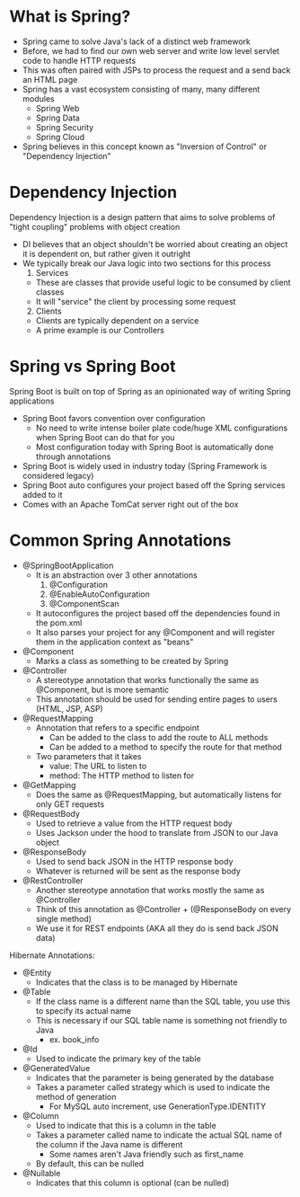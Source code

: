 # What is Spring?

- Spring came to solve Java's lack of a distinct web framework
- Before, we had to find our own web server and write low level servlet code to handle HTTP requests
- This was often paired with JSPs to process the request and a send back an HTML page
- Spring has a vast ecosystem consisting of many, many different modules
  - Spring Web
  - Spring Data
  - Spring Security
  - Spring Cloud
- Spring believes in this concept known as "Inversion of Control" or "Dependency Injection"

# Dependency Injection
Dependency Injection is a design pattern that aims to solve problems of "tight coupling" problems with object creation
- DI believes that an object shouldn't be worried about creating an object it is dependent on, but rather given it outright
- We typically break our Java logic into two sections for this process
  1. Services
    - These are classes that provide useful logic to be consumed by client classes
    - It will "service" the client by processing some request
  2. Clients
    - Clients are typically dependent on a service
    - A prime example is our Controllers

# Spring vs Spring Boot
Spring Boot is built on top of Spring as an opinionated way of writing Spring applications
- Spring Boot favors convention over configuration
  - No need to write intense boiler plate code/huge XML configurations when Spring Boot can do that for you
  - Most configuration today with Spring Boot is automatically done through annotations
- Spring Boot is widely used in industry today (Spring Framework is considered legacy)
- Spring Boot auto configures your project based off the Spring services added to it
- Comes with an Apache TomCat server right out of the box

# Common Spring Annotations

- @SpringBootApplication
  - It is an abstraction over 3 other annotations 
    1. @Configuration
    2. @EnableAutoConfiguration
    3. @ComponentScan
  - It autoconfigures the project based off the dependencies found in the pom.xml
  - It also parses your project for any @Component and will register them in the application context as "beans"
- @Component
  - Marks a class as something to be created by Spring
- @Controller
  - A stereotype annotation that works functionally the same as @Component, but is more semantic
  - This annotation should be used for sending entire pages to users (HTML, JSP, ASP)
- @RequestMapping
  - Annotation that refers to a specific endpoint
    - Can be added to the class to add the route to ALL methods
    - Can be added to a method to specify the route for that method
  - Two parameters that it takes
    - value: The URL to listen to
    - method: The HTTP method to listen for
- @GetMapping
  - Does the same as @RequestMapping, but automatically listens for only GET requests
- @RequestBody
  - Used to retrieve a value from the HTTP request body
  - Uses Jackson under the hood to translate from JSON to our Java object
- @ResponseBody
  - Used to send back JSON in the HTTP response body
  - Whatever is returned will be sent as the response body
- @RestController
  - Another stereotype annotation that works mostly the same as @Controller
  - Think of this annotation as @Controller + (@ResponseBody on every single method)
  - We use it for REST endpoints (AKA all they do is send back JSON data)

Hibernate Annotations:
- @Entity
  - Indicates that the class is to be managed by Hibernate
- @Table
  - If the class name is a different name than the SQL table, you use this to specify its actual name
  - This is necessary if our SQL table name is something not friendly to Java
    - ex. book_info
- @Id
  - Used to indicate the primary key of the table
- @GeneratedValue
  - Indicates that the parameter is being generated by the database
  - Takes a parameter called strategy which is used to indicate the method of generation
    - For MySQL auto increment, use GenerationType.IDENTITY
- @Column
  - Used to indicate that this is a column in the table
  - Takes a parameter called name to indicate the actual SQL name of the column if the Java name is different
    - Some names aren't Java friendly such as first_name
  - By default, this can be nulled
- @Nullable
  - Indicates that this column is optional (can be nulled)